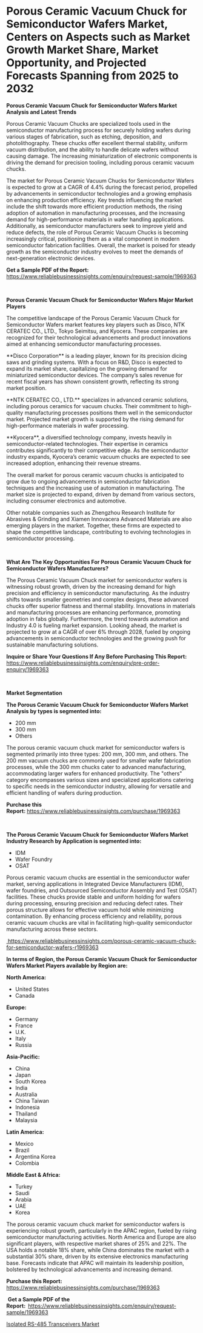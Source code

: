 <p><h1>Porous Ceramic Vacuum Chuck for Semiconductor Wafers Market, Centers on Aspects such as Market Growth Market Share, Market Opportunity, and Projected Forecasts Spanning from 2025 to 2032</h1></p><p><strong>Porous Ceramic Vacuum Chuck for Semiconductor Wafers Market Analysis and Latest Trends</strong></p>
<p><p>Porous Ceramic Vacuum Chucks are specialized tools used in the semiconductor manufacturing process for securely holding wafers during various stages of fabrication, such as etching, deposition, and photolithography. These chucks offer excellent thermal stability, uniform vacuum distribution, and the ability to handle delicate wafers without causing damage. The increasing miniaturization of electronic components is driving the demand for precision tooling, including porous ceramic vacuum chucks.</p><p>The market for Porous Ceramic Vacuum Chucks for Semiconductor Wafers is expected to grow at a CAGR of 4.4% during the forecast period, propelled by advancements in semiconductor technologies and a growing emphasis on enhancing production efficiency. Key trends influencing the market include the shift towards more efficient production methods, the rising adoption of automation in manufacturing processes, and the increasing demand for high-performance materials in wafer handling applications. Additionally, as semiconductor manufacturers seek to improve yield and reduce defects, the role of Porous Ceramic Vacuum Chucks is becoming increasingly critical, positioning them as a vital component in modern semiconductor fabrication facilities. Overall, the market is poised for steady growth as the semiconductor industry evolves to meet the demands of next-generation electronic devices.</p></p>
<p><strong>Get a Sample PDF of the Report:&nbsp;</strong> <a href="https://www.reliablebusinessinsights.com/enquiry/request-sample/1969363?utm_campaign=2448&utm_medium=2&utm_source=Github&utm_content=ia&utm_term=13022025&utm_id=porous-ceramic-vacuum-chuck-for-semiconductor-wafers">https://www.reliablebusinessinsights.com/enquiry/request-sample/1969363</a></p>
<p>&nbsp;</p>
<p><strong>Porous Ceramic Vacuum Chuck for Semiconductor Wafers Major Market Players</strong></p>
<p><p>The competitive landscape of the Porous Ceramic Vacuum Chuck for Semiconductor Wafers market features key players such as Disco, NTK CERATEC CO., LTD., Tokyo Seimitsu, and Kyocera. These companies are recognized for their technological advancements and product innovations aimed at enhancing semiconductor manufacturing processes.</p><p>**Disco Corporation** is a leading player, known for its precision dicing saws and grinding systems. With a focus on R&D, Disco is expected to expand its market share, capitalizing on the growing demand for miniaturized semiconductor devices. The company’s sales revenue for recent fiscal years has shown consistent growth, reflecting its strong market position.</p><p>**NTK CERATEC CO., LTD.** specializes in advanced ceramic solutions, including porous ceramics for vacuum chucks. Their commitment to high-quality manufacturing processes positions them well in the semiconductor market. Projected market growth is supported by the rising demand for high-performance materials in wafer processing.</p><p>**Kyocera**, a diversified technology company, invests heavily in semiconductor-related technologies. Their expertise in ceramics contributes significantly to their competitive edge. As the semiconductor industry expands, Kyocera’s ceramic vacuum chucks are expected to see increased adoption, enhancing their revenue streams.</p><p>The overall market for porous ceramic vacuum chucks is anticipated to grow due to ongoing advancements in semiconductor fabrication techniques and the increasing use of automation in manufacturing. The market size is projected to expand, driven by demand from various sectors, including consumer electronics and automotive.</p><p>Other notable companies such as Zhengzhou Research Institute for Abrasives & Grinding and Xiamen Innovacera Advanced Materials are also emerging players in the market. Together, these firms are expected to shape the competitive landscape, contributing to evolving technologies in semiconductor processing.</p></p>
<p>&nbsp;</p>
<p><strong>What Are The Key Opportunities For Porous Ceramic Vacuum Chuck for Semiconductor Wafers Manufacturers?</strong></p>
<p><p>The Porous Ceramic Vacuum Chuck market for semiconductor wafers is witnessing robust growth, driven by the increasing demand for high precision and efficiency in semiconductor manufacturing. As the industry shifts towards smaller geometries and complex designs, these advanced chucks offer superior flatness and thermal stability. Innovations in materials and manufacturing processes are enhancing performance, promoting adoption in fabs globally. Furthermore, the trend towards automation and Industry 4.0 is fueling market expansion. Looking ahead, the market is projected to grow at a CAGR of over 6% through 2028, fueled by ongoing advancements in semiconductor technologies and the growing push for sustainable manufacturing solutions.</p></p>
<p><strong>Inquire or Share Your Questions If Any Before Purchasing This Report:</strong> <a href="https://www.reliablebusinessinsights.com/enquiry/pre-order-enquiry/1969363?utm_campaign=2448&utm_medium=2&utm_source=Github&utm_content=ia&utm_term=13022025&utm_id=porous-ceramic-vacuum-chuck-for-semiconductor-wafers">https://www.reliablebusinessinsights.com/enquiry/pre-order-enquiry/1969363</a></p>
<p>&nbsp;</p>
<p><strong>Market Segmentation</strong></p>
<p><strong>The Porous Ceramic Vacuum Chuck for Semiconductor Wafers Market Analysis by types is segmented into:</strong></p>
<p><ul><li>200 mm</li><li>300 mm</li><li>Others</li></ul></p>
<p><p>The porous ceramic vacuum chuck market for semiconductor wafers is segmented primarily into three types: 200 mm, 300 mm, and others. The 200 mm vacuum chucks are commonly used for smaller wafer fabrication processes, while the 300 mm chucks cater to advanced manufacturing, accommodating larger wafers for enhanced productivity. The "others" category encompasses various sizes and specialized applications catering to specific needs in the semiconductor industry, allowing for versatile and efficient handling of wafers during production.</p></p>
<p><strong>Purchase this Report:&nbsp;</strong><a href="https://www.reliablebusinessinsights.com/purchase/1969363?utm_campaign=2448&utm_medium=2&utm_source=Github&utm_content=ia&utm_term=13022025&utm_id=porous-ceramic-vacuum-chuck-for-semiconductor-wafers">https://www.reliablebusinessinsights.com/purchase/1969363</a></p>
<p>&nbsp;</p>
<p><strong>The Porous Ceramic Vacuum Chuck for Semiconductor Wafers Market Industry Research by Application is segmented into:</strong></p>
<p><ul><li>IDM</li><li>Wafer Foundry</li><li>OSAT</li></ul></p>
<p><p>Porous ceramic vacuum chucks are essential in the semiconductor wafer market, serving applications in Integrated Device Manufacturers (IDM), wafer foundries, and Outsourced Semiconductor Assembly and Test (OSAT) facilities. These chucks provide stable and uniform holding for wafers during processing, ensuring precision and reducing defect rates. Their porous structure allows for effective vacuum hold while minimizing contamination. By enhancing process efficiency and reliability, porous ceramic vacuum chucks are vital in facilitating high-quality semiconductor manufacturing across these sectors.</p></p>
<p><a href="https://www.reliablebusinessinsights.com/porous-ceramic-vacuum-chuck-for-semiconductor-wafers-r1969363?utm_campaign=2448&utm_medium=2&utm_source=Github&utm_content=ia&utm_term=13022025&utm_id=porous-ceramic-vacuum-chuck-for-semiconductor-wafers">&nbsp;https://www.reliablebusinessinsights.com/porous-ceramic-vacuum-chuck-for-semiconductor-wafers-r1969363</a></p>
<p><strong>In terms of Region, the Porous Ceramic Vacuum Chuck for Semiconductor Wafers Market Players available by Region are:</strong></p>
<p>
    <p> <strong> North America: </strong>
        <ul>
            <li>United States</li>
            <li>Canada</li>
        </ul>
        </p> 
    <p> <strong> Europe: </strong>
        <ul>
            <li>Germany</li>
            <li>France</li>
            <li>U.K.</li>
            <li>Italy</li>
            <li>Russia</li>
        </ul>
        </p> 
    <p> <strong> Asia-Pacific: </strong>
        <ul>
            <li>China</li>
            <li>Japan</li>
            <li>South Korea</li>
            <li>India</li>
            <li>Australia</li>
            <li>China Taiwan</li>
            <li>Indonesia</li>
            <li>Thailand</li>
            <li>Malaysia</li>
        </ul>
        </p> 
    <p> <strong> Latin America: </strong>
        <ul>
            <li>Mexico</li>
            <li>Brazil</li>
            <li>Argentina Korea</li>
            <li>Colombia</li>
        </ul>
        </p> 
    <p> <strong> Middle East & Africa: </strong>
        <ul>
            <li>Turkey</li>
            <li>Saudi</li>
            <li>Arabia</li>
            <li>UAE</li>
            <li>Korea</li>
        </ul>
    </p>
    </p>
<p><p>The porous ceramic vacuum chuck market for semiconductor wafers is experiencing robust growth, particularly in the APAC region, fueled by rising semiconductor manufacturing activities. North America and Europe are also significant players, with respective market shares of 25% and 22%. The USA holds a notable 18% share, while China dominates the market with a substantial 30% share, driven by its extensive electronics manufacturing base. Forecasts indicate that APAC will maintain its leadership position, bolstered by technological advancements and increasing demand.</p></p>
<p><strong>Purchase this Report: </strong><a href="https://www.reliablebusinessinsights.com/purchase/1969363?utm_campaign=2448&utm_medium=2&utm_source=Github&utm_content=ia&utm_term=13022025&utm_id=porous-ceramic-vacuum-chuck-for-semiconductor-wafers">https://www.reliablebusinessinsights.com/purchase/1969363</a></p>
<p>&nbsp;<strong>Get a Sample PDF of the Report:&nbsp;&nbsp;</strong><a href="https://www.reliablebusinessinsights.com/enquiry/request-sample/1969363?utm_campaign=2448&utm_medium=2&utm_source=Github&utm_content=ia&utm_term=13022025&utm_id=porous-ceramic-vacuum-chuck-for-semiconductor-wafers">https://www.reliablebusinessinsights.com/enquiry/request-sample/1969363</a></p>
<p><strong></strong></p>
<p><p><a href="https://github.com/dolorespeddico90/Market-Research-Report-List-1/blob/main/isolated-rs-485-transceivers-market.md?utm_campaign=2448&utm_medium=2&utm_source=Github&utm_content=ia&utm_term=13022025&utm_id=porous-ceramic-vacuum-chuck-for-semiconductor-wafers">Isolated RS-485 Transceivers Market</a></p></p>